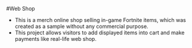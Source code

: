 #Web Shop 
* This is a merch online shop selling in-game Fortnite items, which was created as a sample without any commercial purpose.
* This project allows visitors to add displayed items into cart and make payments like real-life web shop.
